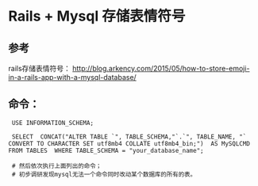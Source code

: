Rails + Mysql 存储表情符号
==================================

参考
-----------------------------------------------

rails存储表情符号：  http://blog.arkency.com/2015/05/how-to-store-emoji-in-a-rails-app-with-a-mysql-database/


命令：
-------------------------------------------------

```shell
 USE INFORMATION_SCHEMA;

 SELECT  CONCAT("ALTER TABLE `", TABLE_SCHEMA,"`.`", TABLE_NAME, "` CONVERT TO CHARACTER SET utf8mb4 COLLATE utf8mb4_bin;")  AS MySQLCMD FROM TABLES  WHERE TABLE_SCHEMA = "your_database_name";

 # 然后依次执行上面列出的命令；
 # 初步调研发现mysql无法一个命令同时改动某个数据库的所有的表。
```
